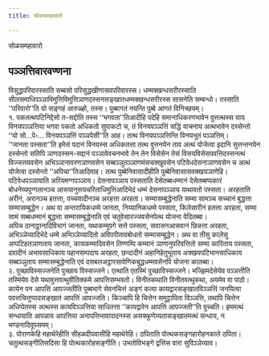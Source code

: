 ```yaml
---
title: सोळसमहावारो

---
```

सोळसमहावारो  


## पञ्ञत्तिवारवण्णना

विसुद्धपरिवारस्साति सब्बसो परिसुद्धखीणासवपरिवारस्स। धम्मक्खन्धसरीरस्साति सीलसमाधिपञ्ञाविमुत्तिविमुत्तिञाणदस्सनसङ्खातधम्मक्खन्धसरीरस्स सासनेति सम्बन्धो। तस्साति ‘‘परिवारो’’ति यो सङ्गहं आरुळ्हो, तस्स। पुब्बागतं नयन्ति पुब्बे आगतं विनिच्छयम्।  
१. पकतत्थपटिनिद्देसो त-सद्दोति तस्स ‘‘भगवता’’तिआदीहि पदेहि समानाधिकरणभावेन वुत्तत्थस्स याय विनयपञ्ञत्तिया भगवा पकतो अधिकतो सुपाकटो च, तं विनयपञ्ञत्तिं सद्धिं याचनाय अत्थभावेन दस्सेन्तो ‘‘यो सो…पे॰… विनयपञ्ञत्तिं पञ्ञपेसी’’ति आह। तत्थ विनयपञ्ञत्तिन्ति विनयभूतं पञ्ञत्तिम्।  
‘‘जानता पस्सता’’ति इमेसं पदानं विनयस्स अधिकतत्ता तत्थ वुत्तनयेन ताव अत्थं योजेत्वा इदानि सुत्तन्तनयेन दस्सेन्तो सतिपि ञाणदस्सन-सद्दानं पञ्ञावेवचनभावे तेन तेन विसेसेन तेसं विसयविसेसपवत्तिदस्सनत्थं विज्जत्तयवसेन अभिञ्ञानावरणञाणवसेन सब्बञ्ञुतञ्ञाणमंसचक्खुवसेन पटिवेधदेसनाञाणवसेन च अत्थं योजेत्वा दस्सेन्तो ‘‘अपिचा’’तिआदिमाह। तत्थ पुब्बेनिवासादीहीति पुब्बेनिवासासवक्खयञाणेहि। पटिवेधपञ्ञायाति अरियमग्गपञ्ञाय। देसनापञ्ञाय पस्सताति देसेतब्बधम्मानं देसेतब्बप्पकारं बोधनेय्यपुग्गलानञ्च आसयानुसयचरिताधिमुत्तिआदिभेदं धम्मं देसनापञ्ञाय याथावतो पस्सता। अरहताति अरीनं, अरानञ्च हतत्ता, पच्चयादीनञ्च अरहत्ता अरहता। सम्मासम्बुद्धेनाति सम्मा सामञ्च सच्चानं बुद्धत्ता सम्मासम्बुद्धेन। अथ वा अन्तरायिकधम्मे जानता, निय्यानिकधम्मे पस्सता, किलेसारीनं हतत्ता अरहता, सम्मा सामं सब्बधम्मानं बुद्धत्ता सम्मासम्बुद्धेनाति एवं चतुवेसारज्जवसेनपेत्थ योजना वेदितब्बा।  
अपिच ठानाट्ठानादिविभागं जानता, यथाकम्मूपगे सत्ते पस्सता, सवासनआसवानं छिन्नत्ता अरहता, अभिञ्ञेय्यादिभेदे धम्मे अभिञ्ञेय्यादितो अविपरीतावबोधतो सम्मासम्बुद्धेन। अथ वा तीसु कालेसु अप्पटिहतञाणताय जानता, कायकम्मादिवसेन तिण्णम्पि कम्मानं ञाणानुपरिवत्तितो सम्मा कारिताय पस्सता, दवादीनं अभावसाधिकाय पहानसम्पदाय अरहता, छन्दादीनं अहानिहेतुभूताय अक्खयपटिभानसाधिकाय सब्बञ्ञुताय सम्मासम्बुद्धेनाति एवं दसबलअट्ठारसावेणिकबुद्धधम्मवसेनपि योजना कातब्बा।  
२. पुच्छाविस्सज्जनेति पुच्छाय विस्सज्जने। एत्थाति एतस्मिं पुच्छाविस्सज्जने। मज्झिमदेसेयेव पञ्ञत्तीति तस्मिंयेव देसे यथावुत्तवत्थुवीतिक्कमे आपत्तिसम्भवतो। विनीतकथाति विनीतवत्थुकथा, अयमेव वा पाठो।  
कायेन पन आपत्तिं आपज्जतीति पुब्बभागे सेवनचित्तं अङ्गं कत्वा कायद्वारसङ्खातविञ्ञत्तिं जनयित्वा पवत्तचित्तुप्पादसङ्खातं आपत्तिं आपज्जति। किञ्चापि हि चित्तेन समुट्ठापिता विञ्ञत्ति, तथापि चित्तेन अधिप्पेतस्स अत्थस्स कायविञ्ञत्तिया साधितत्ता ‘‘कायद्वारेन आपत्तिं आपज्जती’’ति वुच्चति। इममत्थं सन्धायाति आपन्नाय आपत्तिया अनापत्तिभावापादनस्स असक्कुणेय्यतासङ्खातमत्थं सन्धाय, न भण्डनादिवूपसमम्।  
३. पोराणकेहि महाथेरेहीति सीहळदीपवासीहि महाथेरेहि। ठपिताति पोत्थकसङ्गहारोहनकाले ठपिता। चतुत्थसङ्गीतिसदिसा हि पोत्थकारोहसङ्गीति। उभतोविभङ्गे द्वत्तिंस वारा सुविञ्ञेय्याव।  
